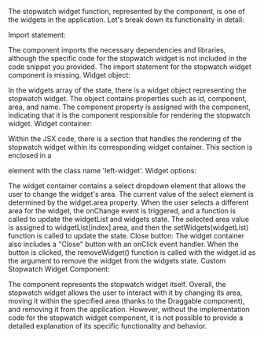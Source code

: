 The stopwatch widget function, represented by the <MyCustomWidget /> component, is one of the widgets in the application. Let's break down its functionality in detail:

Import statement:

The component imports the necessary dependencies and libraries, although the specific code for the stopwatch widget is not included in the code snippet you provided. The import statement for the stopwatch widget component is missing.
Widget object:

In the widgets array of the state, there is a widget object representing the stopwatch widget. The object contains properties such as id, component, area, and name. The component property is assigned with the <MyCustomWidget /> component, indicating that it is the component responsible for rendering the stopwatch widget.
Widget container:

Within the JSX code, there is a section that handles the rendering of the stopwatch widget within its corresponding widget container. This section is enclosed in a <div> element with the class name 'left-widget'.
Widget options:

The widget container contains a select dropdown element that allows the user to change the widget's area. The current value of the select element is determined by the widget.area property.
When the user selects a different area for the widget, the onChange event is triggered, and a function is called to update the widgetList and widgets state. The selected area value is assigned to widgetList[index].area, and then the setWidgets(widgetList) function is called to update the state.
Close button:
The widget container also includes a "Close" button with an onClick event handler. When the button is clicked, the removeWidget() function is called with the widget.id as the argument to remove the widget from the widgets state.
Custom Stopwatch Widget Component:

The <MyCustomWidget /> component represents the stopwatch widget itself. 
Overall, the stopwatch widget allows the user to interact with it by changing its area, moving it within the specified area (thanks to the Draggable component), and removing it from the application. However, without the implementation code for the stopwatch widget component, it is not possible to provide a detailed explanation of its specific functionality and behavior.
